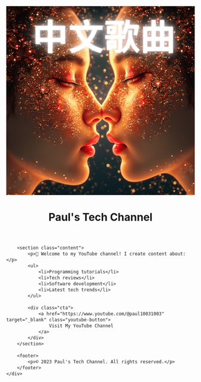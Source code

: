 
<html lang="en">
<head>
    <meta charset="UTF-8">
    <meta name="viewport" content="width=device-width, initial-scale=1.0">
    <title>Paul's YouTube Channel</title>
    <link rel="stylesheet" href="main/css/styles.css">
</head>
<body>
    <div class="container">
        <header>
            <img src="main/test.png" alt="Paul's Profile Picture" class="profile-img">
            <h1>Paul's Tech Channel</h1>
        </header>
        
        <section class="content">
            <p>🎥 Welcome to my YouTube channel! I create content about:</p>
            <ul>
                <li>Programming tutorials</li>
                <li>Tech reviews</li>
                <li>Software development</li>
                <li>Latest tech trends</li>
            </ul>
            
            <div class="cta">
                <a href="https://www.youtube.com/@paul10031003" target="_blank" class="youtube-button">
                    Visit My YouTube Channel
                </a>
            </div>
        </section>
        
        <footer>
            <p>© 2023 Paul's Tech Channel. All rights reserved.</p>
        </footer>
    </div>
</body>
</html>
